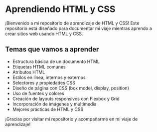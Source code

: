 # Aprendiendo HTML y CSS

¡Bienvenido a mi repositorio de aprendizaje de HTML y CSS! Este repositorio está diseñado para documentar mi viaje mientras aprendo a crear sitios web usando HTML y CSS.

## Temas que vamos a aprender

- Estructura básica de un documento HTML
- Etiquetas HTML comunes
- Atributos HTML
- Estilos en línea, internos y externos
- Selectores y propiedades CSS
- Diseño de página con CSS (box model, display, position)
- Uso de fuentes y colores
- Creación de layouts responsivos con Flexbox y Grid
- Incorporación de imágenes y multimedia
- Mejores prácticas de HTML y CSS

¡Gracias por visitar mi repositorio y acompañarme en mi viaje de aprendizaje!
